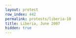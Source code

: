 ```yaml
---
layout: protest
row_index: 442
permalink: protests/liberia-10
title: Liberia, June 2007
hidden: true
---
```


